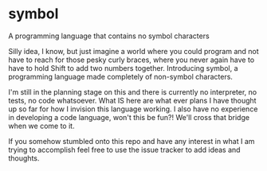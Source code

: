 # symbol
A programming language that contains no symbol characters

Silly idea, I know, but just imagine a world where you could program and not have to reach for those pesky curly braces, where you never again have to have to hold Shift to add two numbers together. Introducing symbol, a programming language made completely of non-symbol characters.

I'm still in the planning stage on this and there is currently no interpreter, no tests, no code whatsoever. What IS here are what ever plans I have thought up so far for how I invision this language working. I also have no experience in developing a code language, won't this be fun?! We'll cross that bridge when we come to it.

If you somehow stumbled onto this repo and have any interest in what I am trying to accomplish feel free to use the issue tracker to add ideas and thoughts.